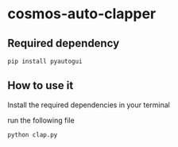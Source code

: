 # cosmos-auto-clapper

## Required dependency

```
pip install pyautogui
```

## How to use it

Install the required dependencies in your terminal

run the following file

```
python clap.py
```
